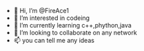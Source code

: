 - 👋 Hi, I’m @FireAce1
- 👀 I’m interested in codeing
- 🌱 I’m currently learning c++,phython,java
- 💞️ I’m looking to collaborate on any network 
- 📫 you can tell me any ideas

<!---
FireAce1/FireAce1 is a ✨ special ✨ repository because its `README.md` (this file) appears on your GitHub profile.
You can click the Preview link to take a look at your changes.
--->
